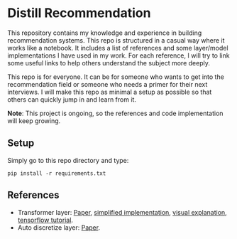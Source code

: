 # Distill Recommendation
This repository contains my knowledge and experience in building recommendation systems. This repo is structured in a 
casual way where it works like a notebook. It includes a list of references and some layer/model implementations I have used in my work. For each reference, I will try to link some useful links to help others understand the subject more deeply.

This repo is for everyone. It can be for someone who wants to get into the recommendation field or someone who needs a primer for
their next interviews. I will make this repo as minimal a setup as possible so that others can quickly jump in and
learn from it.

**Note**: This project is ongoing, so the references and code implementation will keep growing.

## Setup
Simply go to this repo directory and type:
```
pip install -r requirements.txt
```

## References
- Transformer layer: [Paper](https://arxiv.org/pdf/1706.03762.pdf), 
[simplified implementation](https://github.com/Elvenson/distill_recommendation/blob/baobui/transformer/layers.py#L80), 
[visual explanation](http://jalammar.github.io/illustrated-transformer/), 
[tensorflow tutorial](https://www.tensorflow.org/text/tutorials/transformer).
- Auto discretize layer: [Paper](https://arxiv.org/pdf/2012.08986.pdf).

